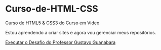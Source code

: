 # Curso-de-HTML-CSS
 Curso  de  HTML5 & CSS3 do Curso em Video

Estou aprendendo a criar sites e agora vou gerenciar meus repositórios.

<a href="https://tiagobisp.github.io/Curso-de-HTML-CSS/Desafio-propostos-de%20-HTML/index.html"> Executar o Desafio do Professor Gustavo Guanabara </a>
